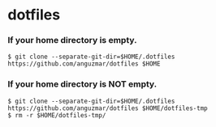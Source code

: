 # dotfiles

### If your home directory is empty.
```shell
$ git clone --separate-git-dir=$HOME/.dotfiles https://github.com/anguzmar/dotfiles $HOME
```

### If your home directory is **NOT** empty.
```shell
$ git clone --separate-git-dir=$HOME/.dotfiles https://github.com/anguzmar/dotfiles $HOME/dotfiles-tmp
$ rm -r $HOME/dotfiles-tmp/
```
